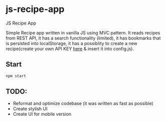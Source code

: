 # js-recipe-app

JS Recipe App

Simple Recipe app written in vanilla JS using MVC pattern. It reads recipes from REST API, it has a search functionality (limited), it has bookmarks that is persisted into localStorage, it has a possiblity to create a new recipe(create your own API KEY [here](https://forkify-api.herokuapp.com/v2) & insert it into config.js).

## Start

```bash
npm start
```

## TODO:

- Reformat and optimize codebase (it was written as fast as possible)
- Create stylish UI
- Create UI for mobile version
